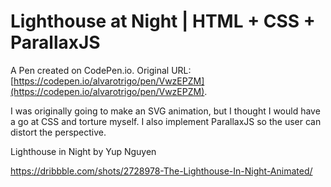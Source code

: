 # Lighthouse at Night | HTML +  CSS + ParallaxJS

A Pen created on CodePen.io. Original URL: [https://codepen.io/alvarotrigo/pen/VwzEPZM](https://codepen.io/alvarotrigo/pen/VwzEPZM).

I was originally going to make an SVG animation, but I thought I would have a go at CSS and torture myself. I also implement ParallaxJS so the user can distort the perspective.

Lighthouse in Night by Yup Nguyen

https://dribbble.com/shots/2728978-The-Lighthouse-In-Night-Animated/